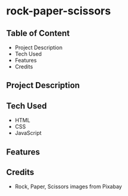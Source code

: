 # rock-paper-scissors

## Table of Content

- Project Description
- Tech Used
- Features
- Credits

## Project Description



## Tech Used

- HTML 
- CSS
- JavaScript

## Features

## Credits 

- Rock, Paper, Scissors images from Pixabay</a>